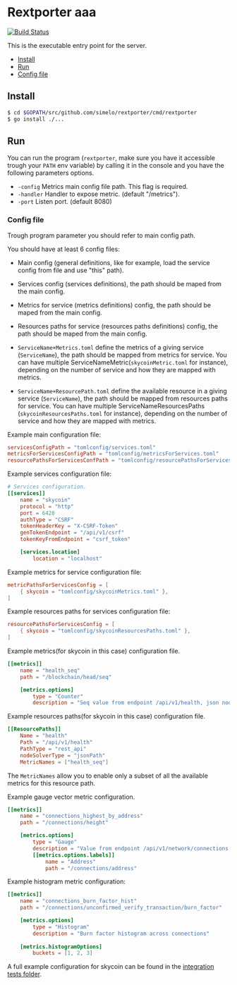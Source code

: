 
# Rextporter aaa

[![Build Status](https://travis-ci.org/simelo/rextporter.svg?branch=develop)](https://travis-ci.org/simelo/rextporter)

This is the executable entry point for the server.
- [Install](#install)
- [Run](#run)
- [Config file](#config-file)

## Install

```bash
$ cd $GOPATH/src/github.com/simelo/rextporter/cmd/rextporter
$ go install ./...
```

## Run

You can run the program (`rextporter`, make sure you have it accessible trough your `PATH` env variable) by calling it in the console and you have the following parameters options.

 - `-config` Metrics main config file path. This flag is required.
 - `-handler` Handler to expose metric. (default "/metrics").
 - `-port` Listen port. (default 8080)

### Config file

Trough program parameter you should refer to main config path.

You should have at least 6 config files:

- Main config (general definitions, like for example, load the service config from file and use "this" path).

- Services config (services definitions), the path should be maped from the main config.

- Metrics for service (metrics definitions) config, the path should be maped from the main config.

- Resources paths for service (resources paths definitions) config, the path should be maped from the main config.

- `ServiceName+Metrics.toml` define the metrics of a giving service (`ServiceName`), the path should be mapped from metrics for service. You can have multiple ServiceNameMetric(`skycoinMetric.toml` for instance), depending on the number of service and how they are mapped with metrics.

- `ServiceName+ResourcePath.toml` define the available resource in a giving service (`ServiceName`), the path should be mapped from resources paths for service. You can have multiple ServiceNameResourcesPaths (`skycoinResourcesPaths.toml` for instance), depending on the number of service and how they are mapped with metrics.

Example main configuration file:
```toml
servicesConfigPath = "tomlconfig/services.toml"
metricsForServicesConfigPath = "tomlconfig/metricsForServices.toml"
resourcePathsForServicesConfPath = "tomlconfig/resourcePathsForServices.toml"
```

Example services configuration file:
```toml
# Services configuration.
[[services]]
	name = "skycoin"
	protocol = "http"
	port = 6420
	authType = "CSRF"
	tokenHeaderKey = "X-CSRF-Token"
	genTokenEndpoint = "/api/v1/csrf"
	tokenKeyFromEndpoint = "csrf_token"

	[services.location]
		location = "localhost"

```

Example metrics for service configuration file:
```toml
metricPathsForServicesConfig = [
	{ skycoin = "tomlconfig/skycoinMetrics.toml" },
]
```

Example resources paths for services configuration file:
```toml
resourcePathsForServicesConfig = [
	{ skycoin = "tomlconfig/skycoinResourcesPaths.toml" },
]
```

Example metrics(for skycoin in this case) configuration file.
```toml
[[metrics]]
	name = "health_seq"
	path = "/blockchain/head/seq"

	[metrics.options]
		type = "Counter"
		description = "Seq value from endpoint /api/v1/health, json node blockchain -> head -> seq"
```

Example resources paths(for skycoin in this case) configuration file.
```toml
[[ResourcePaths]]
	Name = "health"
	Path = "/api/v1/health"
	PathType = "rest_api"
	nodeSolverType = "jsonPath"
	MetricNames = ["health_seq"]
```
The `MetricNames` allow you to enable only a subset of all the available metrics for this resource path.

Example gauge vector metric configuration.
```toml
[[metrics]]
	name = "connections_highest_by_address"
	path = "/connections/height"

	[metrics.options]
		type = "Gauge"
		description = "Value from endpoint /api/v1/network/connections, json node connections -> highest" 
		[[metrics.options.labels]]
			name = "Address"
			path = "/connections/address"
```

Example histogram metric configuration:
```toml
[[metrics]]
	name = "connections_burn_factor_hist"
	path = "/connections/unconfirmed_verify_transaction/burn_factor"

	[metrics.options]
		type = "Histogram"
		description = "Burn factor histogram across connections"
	
	[metrics.histogramOptions]
		buckets = [1, 2, 3]
```

A full example configuration for skycoin can be found in the [integration tests folder](https://github.com/simelo/rextporter/tree/master/test/integration/skycoin/tomlconfig).

